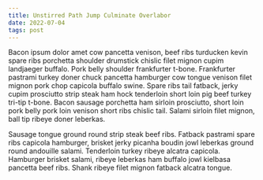 ```yaml
---
title: Unstirred Path Jump Culminate Overlabor
date: 2022-07-04
tags: post
---
```


Bacon ipsum dolor amet cow pancetta venison, beef ribs turducken kevin spare ribs porchetta shoulder drumstick chislic filet mignon cupim landjaeger buffalo.  Pork belly shoulder frankfurter t-bone.  Frankfurter pastrami turkey doner chuck pancetta hamburger cow tongue venison filet mignon pork chop capicola buffalo swine.  Spare ribs tail fatback, jerky cupim prosciutto strip steak ham hock tenderloin short loin pig beef turkey tri-tip t-bone.  Bacon sausage porchetta ham sirloin prosciutto, short loin pork belly pork loin venison short ribs chislic tail.  Salami sirloin filet mignon, ball tip ribeye doner leberkas.

Sausage tongue ground round strip steak beef ribs.  Fatback pastrami spare ribs capicola hamburger, brisket jerky picanha boudin jowl leberkas ground round andouille salami.  Tenderloin turkey ribeye alcatra capicola.  Hamburger brisket salami, ribeye leberkas ham buffalo jowl kielbasa pancetta beef ribs.  Shank ribeye filet mignon fatback alcatra tongue.